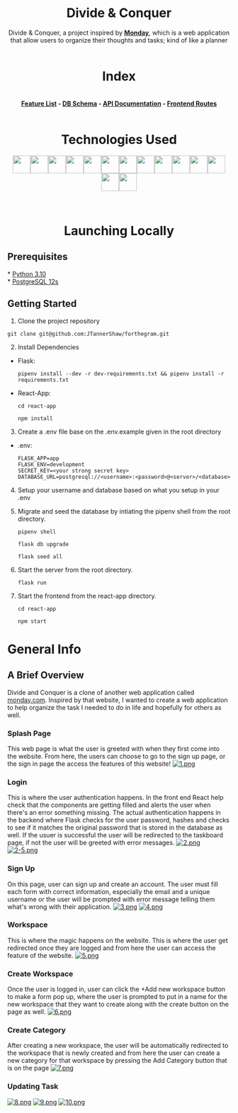 <h1 align='center' style='font-weight: bold'>Divide & Conquer</h1>
<div>
<p align='center'>Divide & Conquer, a project inspired by <a style='font-weight: bold' href='https://www.monday.com/'>Monday</a>, which is a web application that allow users to organize their thoughts and tasks; kind of like a planner
<br>
</br>
</p>

</div>

<h1 align='center' style='font-weight: bold'> Index </h1>
<br>
<div align='center' style='font-weight: bold'>
 <a href='https://github.com/PeterShinnn/divide-and-conquer/wiki/Feature-List'>Feature List</a> - <a href='https://github.com/PeterShinnn/divide-and-conquer/wiki/Database-Schema'>DB Schema</a> - <a href='https://github.com/PeterShinnn/divide-and-conquer/wiki/API-Routes'>API Documentation</a> - <a href='https://github.com/PeterShinnn/divide-and-conquer/wiki/Frontend-Routes'> Frontend Routes </a>
<br>
</br>
</div>
<div align='center'>
<h1 align='center' style='font-weight: bold'>Technologies Used </h1>
<img src="https://cdn.jsdelivr.net/gh/devicons/devicon/icons/python/python-original.svg" height=40/><img src="https://cdn.jsdelivr.net/gh/devicons/devicon/icons/flask/flask-original.svg" height=40/><img src="https://cdn.jsdelivr.net/gh/devicons/devicon/icons/sqlalchemy/sqlalchemy-original.svg" height=40/><img  src="https://cdn.jsdelivr.net/gh/devicons/devicon/icons/javascript/javascript-original.svg"  height=40/><img src="https://cdn.jsdelivr.net/gh/devicons/devicon/icons/react/react-original.svg" height=40/><img src="https://cdn.jsdelivr.net/gh/devicons/devicon/icons/redux/redux-original.svg" height=40/><img src="https://cdn.jsdelivr.net/gh/devicons/devicon/icons/nodejs/nodejs-plain-wordmark.svg" height=40/><img  src="https://cdn.jsdelivr.net/gh/devicons/devicon/icons/css3/css3-original.svg"  height=40/><img  src="https://cdn.jsdelivr.net/gh/devicons/devicon/icons/html5/html5-original.svg"  height=40/><img  src="https://cdn.jsdelivr.net/gh/devicons/devicon/icons/git/git-original.svg"  height=40/><img src="https://cdn.jsdelivr.net/gh/devicons/devicon/icons/amazonwebservices/amazonwebservices-original.svg" height=40/><img src="https://cdn.jsdelivr.net/gh/devicons/devicon/icons/docker/docker-original.svg" height=40/><img  src="https://cdn.jsdelivr.net/gh/devicons/devicon/icons/vscode/vscode-original.svg"  height=40/><img src="https://cdn.jsdelivr.net/gh/devicons/devicon/icons/heroku/heroku-original.svg" height=40/>


</div>
<br>
</br>

<h1 align='center' style='font-weight: bold'>Launching Locally </h1>

<h2 style='font-weight: bold'>Prerequisites </h2>
*  <a href='(https://www.python.org/downloads/'> Python 3.10 </a><br/>
*  <a href='https://www.postgresql.org/docs/12/index.html'> PostgreSQL 12s </a>

<br/>
<h2  style='font-weight: bold'>Getting Started </h2>

1. Clone the project repository

  ```
  git clone git@github.com:JTannerShaw/forthegram.git
  ```

2. Install Dependencies

* Flask:

    ```
    pipenv install --dev -r dev-requirements.txt && pipenv install -r requirements.txt
    ```

* React-App:

    ```
    cd react-app
    ```
    ```
    npm install
    ```

3. Create a .env file base on the .env.example given in the root directory

* .env:
  ```
  FLASK_APP=app
  FLASK_ENV=development
  SECRET_KEY=<your strong secret key>
  DATABASE_URL=postgresql://<username>:<password>@<server>/<database>
  ```

4. Setup your username and database based on what you setup in your .env

5. Migrate and seed the database by intiating the pipenv shell from the root directory.

    ```
    pipenv shell
    ```
    ```
    flask db upgrade
    ```
    ```
    flask seed all
    ```

6. Start the server from the root directory.

    ```
    flask run
    ```


7. Start the frontend from the react-app directory.

    ```
    cd react-app
    ```
    ```
    npm start
    ```


# General Info

## A Brief Overview
Divide and Conquer is a clone of another web application called [monday.com](https://www.monday.com). Inspired by that website, I wanted to create a web application to help organize the task I needed to do in life and hopefully for others as well.


### Splash Page
This web page is what the user is greeted with when they first come into the website. From here, the users can choose to go to the sign up page, or the sign in page the access the features of this website! 
[![1.png](https://i.postimg.cc/x16VYN4t/1.png)](https://postimg.cc/JsH250mk)

### Login
This is where the user authentication happens. In the front end React help check that the components are getting filled and alerts the user when there's an error something missing. The actual authentication happens in the backend where Flask checks for the user password, hashes and checks to see if it matches the original password that is stored in the database as well. If the usuer is successful the user will be redirected to the taskboard page, if not the user will be greeted with error messages.
[![2.png](https://i.postimg.cc/8C38fQDv/2.png)](https://postimg.cc/GBkg6f43)
[![2-5.png](https://i.postimg.cc/3wW5wJM7/2-5.png)](https://postimg.cc/GB0S7RhS)

### Sign Up
On this page, user can sign up and create an account. The user must fill each form with correct information, especially the email and a unique username or the user will be prompted with error message telling them what's wrong with their application.
[![3.png](https://i.postimg.cc/zBWQLyxm/3.png)](https://postimg.cc/R6SdyZrG)
[![4.png](https://i.postimg.cc/90hnyckD/4.png)](https://postimg.cc/PpSyjnTH)

### Workspace 
This is where the magic happens on the website. This is where the user get redirected once they are logged and from here the user can access the feature of the website.
[![5.png](https://i.postimg.cc/gjV17xhy/5.png)](https://postimg.cc/gL0MXkNr)

### Create Workspace
Once the user is logged in, user can click the +Add new workspace button to make a form pop up, where the user is prompted to put in a name for the new workspace that they want to create along with the create button on the page as well.
[![6.png](https://i.postimg.cc/5NXXXrTM/6.png)](https://postimg.cc/D8KvDx7C)

### Create Category
After creating a new workspace, the user will be automatically redirected to the workspace that is newly created and from here the user can create a new category for that workspace by pressing the Add Category button that is on the page
[![7.png](https://i.postimg.cc/3JZPCDYY/7.png)](https://postimg.cc/7ffsqh5W)

### Updating Task
[![8.png](https://i.postimg.cc/t4C8rC4P/8.png)](https://postimg.cc/9rKx02TF)
[![9.png](https://i.postimg.cc/1z82QC63/9.png)](https://postimg.cc/kVdfNyf0)
[![10.png](https://i.postimg.cc/bv4MNxHH/10.png)](https://postimg.cc/5HqpsFr6)
